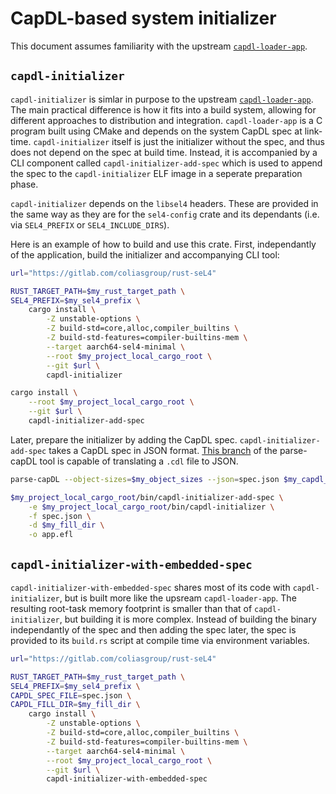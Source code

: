 # CapDL-based system initializer

This document assumes familiarity with the upstream
[`capdl-loader-app`](https://docs.sel4.systems/projects/capdl/c-loader-app.html).

## `capdl-initializer`

`capdl-initializer` is simlar in purpose to the upstream
[`capdl-loader-app`](https://docs.sel4.systems/projects/capdl/c-loader-app.html). The main practical
difference is how it fits into a build system, allowing for different approaches to distribution and
integration. `capdl-loader-app` is a C program built using CMake and depends on the system CapDL
spec at link-time. `capdl-initializer` itself is just the initializer without the spec, and thus
does not depend on the spec at build time. Instead, it is accompanied by a CLI component called
`capdl-initializer-add-spec` which is used to append the spec to the `capdl-initializer` ELF image
in a seperate preparation phase.

`capdl-initializer` depends on the `libsel4` headers. These are provided in the same way as
they are for the `sel4-config` crate and its dependants (i.e. via `SEL4_PREFIX` or
`SEL4_INCLUDE_DIRS`).

Here is an example of how to build and use this crate. First, independantly of the application,
build the initializer and accompanying CLI tool:

```bash
url="https://gitlab.com/coliasgroup/rust-seL4"

RUST_TARGET_PATH=$my_rust_target_path \
SEL4_PREFIX=$my_sel4_prefix \
    cargo install \
        -Z unstable-options \
        -Z build-std=core,alloc,compiler_builtins \
        -Z build-std-features=compiler-builtins-mem \
        --target aarch64-sel4-minimal \
        --root $my_project_local_cargo_root \
        --git $url \
        capdl-initializer

cargo install \
    --root $my_project_local_cargo_root \
    --git $url \
    capdl-initializer-add-spec
```

Later, prepare the initializer by adding the CapDL spec. `capdl-initializer-add-spec` takes a CapDL
spec in JSON format. [This branch](https://gitlab.com/coliasgroup/capdl/-/tree/coliasgroup) of the
parse-capDL tool is capable of translating a `.cdl` file to JSON.

```bash
parse-capDL --object-sizes=$my_object_sizes --json=spec.json $my_capdl_spec

$my_project_local_cargo_root/bin/capdl-initializer-add-spec \
    -e $my_project_local_cargo_root/bin/capdl-initializer \
    -f spec.json \
    -d $my_fill_dir \
    -o app.efl
```

## `capdl-initializer-with-embedded-spec`

`capdl-initializer-with-embedded-spec` shares most of its code with `capdl-initializer`, but is
built more like the upsream `capdl-loader-app`. The resulting root-task memory footprint is smaller
than that of `capdl-initializer`, but building it is more complex. Instead of building the binary
independantly of the spec and then adding the spec later, the spec is provided to its `build.rs`
script at compile time via environment variables.

```bash
url="https://gitlab.com/coliasgroup/rust-seL4"

RUST_TARGET_PATH=$my_rust_target_path \
SEL4_PREFIX=$my_sel4_prefix \
CAPDL_SPEC_FILE=spec.json \
CAPDL_FILL_DIR=$my_fill_dir \
    cargo install \
        -Z unstable-options \
        -Z build-std=core,alloc,compiler_builtins \
        -Z build-std-features=compiler-builtins-mem \
        --target aarch64-sel4-minimal \
        --root $my_project_local_cargo_root \
        --git $url \
        capdl-initializer-with-embedded-spec
```
